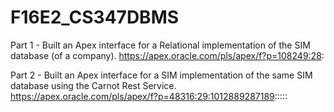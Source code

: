 # F16E2_CS347DBMS

Part 1 - Built an Apex interface for a Relational implementation of the SIM database (of a company).
https://apex.oracle.com/pls/apex/f?p=108249:28:

Part 2 - Built an Apex interface for a SIM implementation of the same SIM database using the Carnot Rest Service.
https://apex.oracle.com/pls/apex/f?p=48316:29:1012889287189:::::
